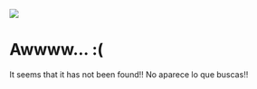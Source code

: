 ![](../site/images/logoP.jpg)

# Awwww... :(

It seems that it has not been found!! No aparece lo que buscas!!
